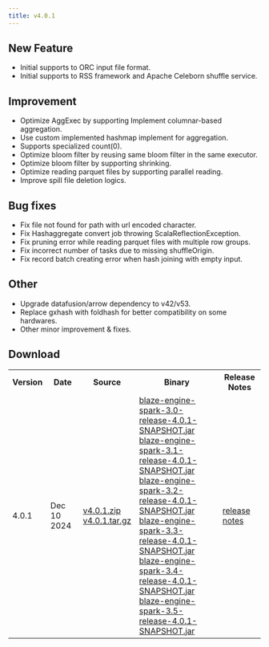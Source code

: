 ```yaml
---
title: v4.0.1
---
```


## New Feature
* Initial supports to ORC input file format.
* Initial supports to RSS framework and Apache Celeborn shuffle service.

## Improvement
* Optimize AggExec by supporting Implement columnar-based aggregation.
* Use custom implemented hashmap implement for aggregation.
* Supports specialized count(0).
* Optimize bloom filter by reusing same bloom filter in the same executor.
* Optimize bloom filter by supporting shrinking.
* Optimize reading parquet files by supporting parallel reading.
* Improve spill file deletion logics.

## Bug fixes
* Fix file not found for path with url encoded character.
* Fix Hashaggregate convert job throwing ScalaReflectionException.
* Fix pruning error while reading parquet files with multiple row groups.
* Fix incorrect number of tasks due to missing shuffleOrigin.
* Fix record batch creating error when hash joining with empty input.

## Other
* Upgrade datafusion/arrow dependency to v42/v53.
* Replace gxhash with foldhash for better compatibility on some hardwares.
* Other minor improvement & fixes.
  
## Download

<table class="my-table">
  <tr>
    <th>Version</th>
    <th>Date</th>
    <th>Source</th>
    <th>Binary</th>
    <th>Release Notes</th>
  </tr>
  <tr>
    <td>4.0.1</td>
    <td>Dec 10 2024</td>
    <td>
        <a href="https://github.com/apache/auron/archive/refs/tags/v4.0.1.zip" target="_blank">v4.0.1.zip</a> <br>
        <a href="https://github.com/apache/auron/archive/refs/tags/v4.0.1.tar.gz" target="_blank">v4.0.1.tar.gz</a> 
    </td>
    <td>
        <a href="https://github.com/apache/auron/releases/download/v4.0.1/blaze-engine-spark-3.0-release-4.0.1-SNAPSHOT.jar" target="_blank">blaze-engine-spark-3.0-release-4.0.1-SNAPSHOT.jar</a> <br>
        <a href="https://github.com/apache/auron/releases/download/v4.0.1/blaze-engine-spark-3.1-release-4.0.1-SNAPSHOT.jar" target="_blank">blaze-engine-spark-3.1-release-4.0.1-SNAPSHOT.jar</a> <br>
        <a href="https://github.com/apache/auron/releases/download/v4.0.1/blaze-engine-spark-3.2-release-4.0.1-SNAPSHOT.jar" target="_blank">blaze-engine-spark-3.2-release-4.0.1-SNAPSHOT.jar</a> <br>
        <a href="https://github.com/apache/auron/releases/download/v4.0.1/blaze-engine-spark-3.3-release-4.0.1-SNAPSHOT.jar" target="_blank">blaze-engine-spark-3.3-release-4.0.1-SNAPSHOT.jar</a> <br>
        <a href="https://github.com/apache/auron/releases/download/v4.0.1/blaze-engine-spark-3.4-release-4.0.1-SNAPSHOT.jar" target="_blank">blaze-engine-spark-3.4-release-4.0.1-SNAPSHOT.jar</a> <br>
        <a href="https://github.com/apache/auron/releases/download/v4.0.1/blaze-engine-spark-3.5-release-4.0.1-SNAPSHOT.jar" target="_blank">blaze-engine-spark-3.5-release-4.0.1-SNAPSHOT.jar</a> 
    </td>
    <td><a href="https://github.com/apache/auron/releases/tag/v4.0.1" target="_blank">release notes</a> </td>
  </tr>
</table>

